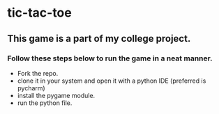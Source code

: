 # tic-tac-toe

## This game is a part of my college project.
### Follow these steps below to run the game in a neat manner.

* Fork the repo.
* clone it in your system and open it with a python IDE (preferred is pycharm)
* install the pygame module.
* run the python file.

